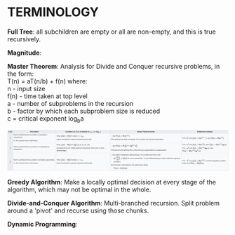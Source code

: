 # TERMINOLOGY

**Full Tree**: all subchildren are empty or all are non-empty, and this is true
recursively.

**Magnitude**:

**Master Theorem**: Analysis for Divide and Conquer recursive problems, in the form:  
T(n) = aT(n/b) + f(n) where:  
n - input size  
f(n) - time taken at top level  
a - number of subproblems in the recursion  
b - factor by which each subproblem size is reduced  
c = critical exponent log<sub>b</sub>a

![bM_master_theorem](images/bM_master_theorem.png)

**Greedy Algorithm**: Make a locally optimal decision at every stage of the
algorithm, which may not be optimal in the whole.

**Divide-and-Conquer Algorithm**: Multi-branched recursion. Split problem around
a 'pivot' and recurse using those chunks.

**Dynamic Programming**: 